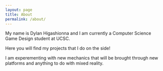 ```yaml
---
layout: page
title: About
permalink: /about/
---
```


My name is Dylan Higashionna and I am currently a Computer Science Game Design student at UCSC.

Here you will find my projects that I do on the side!

I am experementing with new mechanics that will be brought through new platforms and anything to do with mixed reality.

